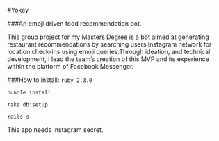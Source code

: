 #Yokey

###An emoji driven food recommendation bot.

This group project for my Masters Degree is a bot aimed at generating restaurant recommendations by searching users Instagram network for location check-ins using emoji queries.Through ideation, and technical development, I lead the team’s creation of this MVP and its experience within the platform of Facebook Messenger. 


###How to install:
`ruby 2.3.0`

`bundle install`

`rake db:setup`

`rails s`

This app needs Instagram secret.

